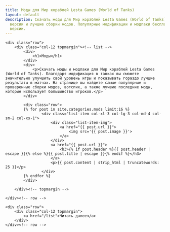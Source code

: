 ```yaml
---
title: Моды для Мир кораблей Lesta Games (World of Tanks)
layout: default
description: Скачать моды для Мир кораблей Lesta Games (World of Tanks) последней
  версии и лучшие сборки модов. Популярные модификации и модпаки бесплатно! Актуальные
  версии.
---
```


<div class="container-xl category-page mods-page">
	
    <div class="row">
        <div class="col-12 topmargin"><!-- list -->
			<div>
				<h1>Моды</h1>
			</div>	
			<div>	
				<p>Скачать моды и модпаки для Мир кораблей Lesta Games (World of Tanks). Благодаря модификация в танках вы сможете значительно улучшить свой уровень игры и показывать гораздо лучшие результаты в матчах. На странице вы найдете самые популярные и проверенные сборки модов, вотспик, а также лучшие последние моды, которые использует большинство игроков.</p>
			</div>	
			
			<div class="row">
			{% for post in site.categories.mods limit:16 %} 
					<div class="list-item col-xl-3 col-lg-3 col-md-4 col-sm-2 col-xs-1">
						<div class="list-item-img">
							<a href="{{ post.url }}">
								<img src='{{ post.image }}'>
							</a>
						</div>
						<a href="{{ post.url }}">
							<h3>{% if post.header %}{{ post.header | escape }}{% else %}{{ post.title | escape }}{% endif %}</h3>
						</a>
						<p>{{ post.content | strip_html | truncatewords: 25 }}</p>
					</div>
			{% endfor %}
			</div>
		
		</div><!-- topmargin -->
	    
    </div><!-- row -->
	
	<div class="row">
        <div class="col-12 topmargin">
			<a href="/list">Читать далее</a>
		</div>
	</div><!-- row -->

</div><!-- container -->
